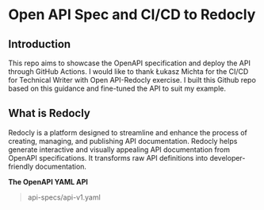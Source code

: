 # Open API Spec and CI/CD to Redocly

## Introduction

This repo aims to showcase the OpenAPI specification and deploy the API through GitHub Actions. 
I would like to thank Łukasz Michta for the CI/CD for Technical Writer with Open API-Redocly exercise. I built this Github repo based on this guidance and fine-tuned the API to suit my example. 

## What is Redocly

Redocly is a platform designed to streamline and enhance the process of creating, managing, and publishing API documentation. Redocly helps generate interactive and visually appealing API documentation from OpenAPI specifications. It transforms raw API definitions into developer-friendly documentation.

**The OpenAPI YAML API**

> api-specs/api-v1.yaml



 
